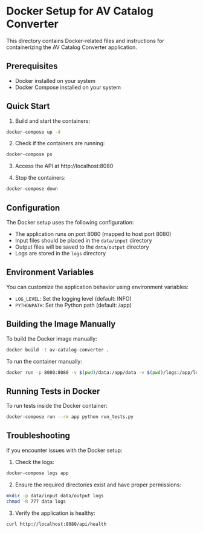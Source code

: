 # Docker Setup for AV Catalog Converter

This directory contains Docker-related files and instructions for containerizing the AV Catalog Converter application.

## Prerequisites

- Docker installed on your system
- Docker Compose installed on your system

## Quick Start

1. Build and start the containers:

```bash
docker-compose up -d
```

2. Check if the containers are running:

```bash
docker-compose ps
```

3. Access the API at http://localhost:8080

4. Stop the containers:

```bash
docker-compose down
```

## Configuration

The Docker setup uses the following configuration:

- The application runs on port 8080 (mapped to host port 8080)
- Input files should be placed in the `data/input` directory
- Output files will be saved to the `data/output` directory
- Logs are stored in the `logs` directory

## Environment Variables

You can customize the application behavior using environment variables:

- `LOG_LEVEL`: Set the logging level (default: INFO)
- `PYTHONPATH`: Set the Python path (default: /app)

## Building the Image Manually

To build the Docker image manually:

```bash
docker build -t av-catalog-converter .
```

To run the container manually:

```bash
docker run -p 8080:8080 -v $(pwd)/data:/app/data -v $(pwd)/logs:/app/logs av-catalog-converter
```

## Running Tests in Docker

To run tests inside the Docker container:

```bash
docker-compose run --rm app python run_tests.py
```

## Troubleshooting

If you encounter issues with the Docker setup:

1. Check the logs:

```bash
docker-compose logs app
```

2. Ensure the required directories exist and have proper permissions:

```bash
mkdir -p data/input data/output logs
chmod -R 777 data logs
```

3. Verify the application is healthy:

```bash
curl http://localhost:8080/api/health
```
